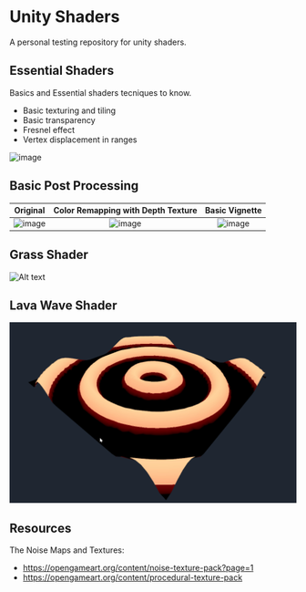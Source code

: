 # Unity Shaders
A personal testing repository for unity shaders.

## Essential Shaders
Basics and Essential shaders tecniques to know.

- Basic texturing and tiling
- Basic transparency
- Fresnel effect
- Vertex displacement in ranges

![image](https://user-images.githubusercontent.com/55745404/219072798-f3965ad5-7283-4e7a-ad78-685601766d88.png)

## Basic Post Processing

Original             |  Color Remapping with Depth Texture | Basic Vignette
:-------------------------:|:-------------------------:|:-------------------------:
![image](https://user-images.githubusercontent.com/55745404/219077832-5eb3a332-4b3e-49a8-87af-424cdffacb5d.png)  |  ![image](https://user-images.githubusercontent.com/55745404/219077961-54d1d81a-a1c1-4228-bfe1-a1f354fb082e.png) | ![image](https://user-images.githubusercontent.com/55745404/219078176-45753e28-e8d5-4afb-8307-baf413bcbc70.png)

## Grass Shader
![ Alt text](Media/Unity_rvekiK0e4J.gif)

## Lava Wave Shader
![ Alt text](Media/Unity_cU7JafKeLy.gif)

## Resources
The Noise Maps and Textures:
- https://opengameart.org/content/noise-texture-pack?page=1
- https://opengameart.org/content/procedural-texture-pack
